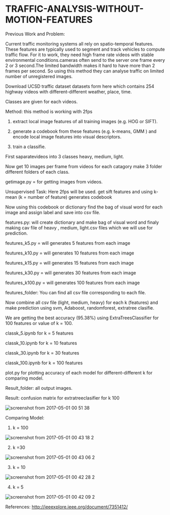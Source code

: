 # TRAFFIC-ANALYSIS-WITHOUT-MOTION-FEATURES

Previous Work and Problem:

Current traffic monitoring systems all rely on spatio-temporal features. These features are typically used to segment and track vehicles to compute traffic flow.  For it to work, they need high frame rate videos with stable environmental conditions.cameras often send to the server one frame every 2 or 3 second.The limited bandwidth makes it hard to have more than 2 frames per second.  So using this method they can analyse traffic on limited number of unregistered images.


Download UCSD traffic dataset datasets form here which contains 254 highway videos with different-different weather, place, time.

Classes are given for each videos.

Method: this method is working with 2fps 

1. extract local image features of all training images (e.g. HOG or SIFT).

2. generate a codebook from these features (e.g. k-means, GMM ) and encode local image features into visual descriptors.

3. train a classifie.

First saparatevideos into 3 classes heavy, medium, light.

Now get 10 images per frame from videos for each catagory make 3 folder different folders of each class.

getimage.py = for getting images from videos.

Unsupervised Task: Here 2fps will be used. get sift features and using k-mean (k = number of feature) generates codebook 

Now using this codebook or dictionary find the bag of visual word for each image and assign label and save into csv file.

features.py: will create dictionary and make bag of visual word and finaly making cav file of heavy , medium, light.csv files 
which we will use for prediction. 

feutures_k5.py = will generates 5 features from each image

feutures_k10.py = will generates 10 features from each image

feutures_k15.py = will generates 15 features from each image

feutures_k30.py = will generates 30 features from each image

feutures_k100.py = will generates 100 features from each image

feutures_folder: You can find all csv file corresponding to each file.

Now combine all csv file (light, medium, heavy) for each k (features) and make prediction using svm, Adaboost, randomforest, extratree clasifie.

We are getting the best accuracy (95.38%) using ExtraTreesClassifier for 100 features or value of k = 100.

classk_5.ipynb for k = 5 features

classk_10.ipynb for k = 10 features

classk_30.ipynb for k = 30 features

classk_100.ipynb for k = 100 features

plot.py for plotting accuracy of each model for different-different k for comparing model.

Result_folder:  all output images.

Result: confusion matrix for extratreeclasifier for k 100

![screenshot from 2017-05-01 00 51 38](https://cloud.githubusercontent.com/assets/14961825/25705587/71dbbf38-30fb-11e7-94f5-2840e440ff87.png)

Comparing Model: 

1. k = 100

![screenshot from 2017-05-01 00 43 18 2](https://cloud.githubusercontent.com/assets/14961825/25705818/3f966432-30fc-11e7-9831-3c385fd469ed.png)

2. k =30 

![screenshot from 2017-05-01 00 43 06 2](https://cloud.githubusercontent.com/assets/14961825/25705881/73570ace-30fc-11e7-87a5-c13f3fa1b6f0.png)

3. k = 10

![screenshot from 2017-05-01 00 42 28 2](https://cloud.githubusercontent.com/assets/14961825/25705944/9cd8bc76-30fc-11e7-8744-9feec5c48f35.png)

4. k = 5

![screenshot from 2017-05-01 00 42 09 2](https://cloud.githubusercontent.com/assets/14961825/25705982/c1e6a94c-30fc-11e7-9402-8d99ef1aec77.png)


References:  http://ieeexplore.ieee.org/document/7351412/
